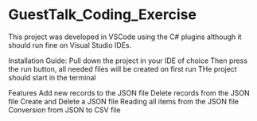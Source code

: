 ﻿# GuestTalk_Coding_Exercise
This project was developed in VSCode using the C# plugins although it should run fine on Visual Studio IDEs.

Installation Guide:
Pull down the project in your IDE of choice
Then press the run button, all needed files will be created on first run
THe project should start in the terminal


Features
Add new records to the JSON file
Delete records from the JSON file
Create and Delete a JSON file
Reading all items from the JSON file
Conversion from JSON to CSV file
